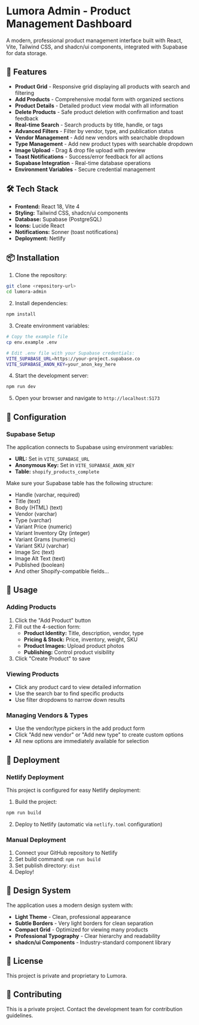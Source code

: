 # Lumora Admin - Product Management Dashboard

A modern, professional product management interface built with React, Vite, Tailwind CSS, and shadcn/ui components, integrated with Supabase for data storage.

## 🚀 Features

- **Product Grid** - Responsive grid displaying all products with search and filtering
- **Add Products** - Comprehensive modal form with organized sections
- **Product Details** - Detailed product view modal with all information
- **Delete Products** - Safe product deletion with confirmation and toast feedback
- **Real-time Search** - Search products by title, handle, or tags
- **Advanced Filters** - Filter by vendor, type, and publication status
- **Vendor Management** - Add new vendors with searchable dropdown
- **Type Management** - Add new product types with searchable dropdown
- **Image Upload** - Drag & drop file upload with preview
- **Toast Notifications** - Success/error feedback for all actions
- **Supabase Integration** - Real-time database operations
- **Environment Variables** - Secure credential management

## 🛠 Tech Stack

- **Frontend:** React 18, Vite 4
- **Styling:** Tailwind CSS, shadcn/ui components
- **Database:** Supabase (PostgreSQL)
- **Icons:** Lucide React
- **Notifications:** Sonner (toast notifications)
- **Deployment:** Netlify

## 📦 Installation

1. Clone the repository:
```bash
git clone <repository-url>
cd lumora-admin
```

2. Install dependencies:
```bash
npm install
```

3. Create environment variables:
```bash
# Copy the example file
cp env.example .env

# Edit .env file with your Supabase credentials:
VITE_SUPABASE_URL=https://your-project.supabase.co
VITE_SUPABASE_ANON_KEY=your_anon_key_here
```

4. Start the development server:
```bash
npm run dev
```

5. Open your browser and navigate to `http://localhost:5173`

## 🔧 Configuration

### Supabase Setup

The application connects to Supabase using environment variables:
- **URL:** Set in `VITE_SUPABASE_URL`
- **Anonymous Key:** Set in `VITE_SUPABASE_ANON_KEY`
- **Table:** `shopify_products_complete`

Make sure your Supabase table has the following structure:
- Handle (varchar, required)
- Title (text)
- Body (HTML) (text)
- Vendor (varchar)
- Type (varchar)
- Variant Price (numeric)
- Variant Inventory Qty (integer)
- Variant Grams (numeric)
- Variant SKU (varchar)
- Image Src (text)
- Image Alt Text (text)
- Published (boolean)
- And other Shopify-compatible fields...

## 📱 Usage

### Adding Products
1. Click the "Add Product" button
2. Fill out the 4-section form:
   - **Product Identity:** Title, description, vendor, type
   - **Pricing & Stock:** Price, inventory, weight, SKU
   - **Product Images:** Upload product photos
   - **Publishing:** Control product visibility
3. Click "Create Product" to save

### Viewing Products
- Click any product card to view detailed information
- Use the search bar to find specific products
- Use filter dropdowns to narrow down results

### Managing Vendors & Types
- Use the vendor/type pickers in the add product form
- Click "Add new vendor" or "Add new type" to create custom options
- All new options are immediately available for selection

## 🚀 Deployment

### Netlify Deployment

This project is configured for easy Netlify deployment:

1. Build the project:
```bash
npm run build
```

2. Deploy to Netlify (automatic via `netlify.toml` configuration)

### Manual Deployment

1. Connect your GitHub repository to Netlify
2. Set build command: `npm run build`
3. Set publish directory: `dist`
4. Deploy!

## 🎨 Design System

The application uses a modern design system with:
- **Light Theme** - Clean, professional appearance
- **Subtle Borders** - Very light borders for clean separation
- **Compact Grid** - Optimized for viewing many products
- **Professional Typography** - Clear hierarchy and readability
- **shadcn/ui Components** - Industry-standard component library

## 📄 License

This project is private and proprietary to Lumora.

## 🤝 Contributing

This is a private project. Contact the development team for contribution guidelines. 